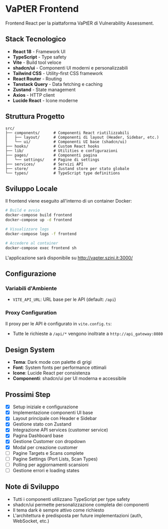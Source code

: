 # VaPtER Frontend

Frontend React per la piattaforma VaPtER di Vulnerability Assessment.

## Stack Tecnologico

- **React 18** - Framework UI
- **TypeScript** - Type safety
- **Vite** - Build tool veloce
- **shadcn/ui** - Componenti UI moderni e personalizzabili
- **Tailwind CSS** - Utility-first CSS framework
- **React Router** - Routing
- **Tanstack Query** - Data fetching e caching
- **Zustand** - State management
- **Axios** - HTTP client
- **Lucide React** - Icone moderne

## Struttura Progetto

```
src/
├── components/      # Componenti React riutilizzabili
│   ├── layout/      # Componenti di layout (Header, Sidebar, etc.)
│   └── ui/          # Componenti UI base (shadcn/ui)
├── hooks/           # Custom React hooks
├── lib/             # Utilities e configurazioni
├── pages/           # Componenti pagina
│   └── settings/    # Pagine di settings
├── services/        # Servizi API
├── store/           # Zustand store per stato globale
└── types/           # TypeScript type definitions
```

## Sviluppo Locale

Il frontend viene eseguito all'interno di un container Docker:

```bash
# Build e avvio
docker-compose build frontend
docker-compose up -d frontend

# Visualizzare logs
docker-compose logs -f frontend

# Accedere al container
docker-compose exec frontend sh
```

L'applicazione sarà disponibile su http://vapter.szini.it:3000/

## Configurazione

### Variabili d'Ambiente

- `VITE_API_URL`: URL base per le API (default: `/api`)

### Proxy Configuration

Il proxy per le API è configurato in `vite.config.ts`:
- Tutte le richieste a `/api/*` vengono inoltrate a `http://api_gateway:8080`

## Design System

- **Tema**: Dark mode con palette di grigi
- **Font**: System fonts per performance ottimali
- **Icone**: Lucide React per consistenza
- **Componenti**: shadcn/ui per UI moderna e accessibile

## Prossimi Step

- [x] Setup iniziale e configurazione
- [x] Implementazione componenti UI base
- [x] Layout principale con Header e Sidebar
- [x] Gestione stato con Zustand
- [x] Integrazione API services (customer service)
- [x] Pagina Dashboard base
- [x] Gestione Customer con dropdown
- [x] Modal per creazione customer
- [ ] Pagine Targets e Scans complete
- [ ] Pagine Settings (Port Lists, Scan Types)
- [ ] Polling per aggiornamenti scansioni
- [ ] Gestione errori e loading states

## Note di Sviluppo

- Tutti i componenti utilizzano TypeScript per type safety
- shadcn/ui permette personalizzazione completa dei componenti
- Il tema dark è sempre attivo come richiesto
- L'architettura è predisposta per future implementazioni (auth, WebSocket, etc.)